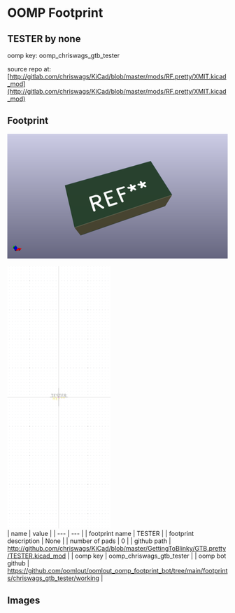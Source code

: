 # OOMP Footprint  
## TESTER  by none  
  
oomp key: oomp_chriswags_gtb_tester  
  
source repo at: [http://gitlab.com/chriswags/KiCad/blob/master/mods/RF.pretty/XMIT.kicad_mod](http://gitlab.com/chriswags/KiCad/blob/master/mods/RF.pretty/XMIT.kicad_mod)  
## Footprint  
  
[![working_kicad_pcb_3d.png](working_kicad_pcb_3d_600.png)](working_kicad_pcb_3d.png)  
  
[![working.png](working_600.png)](working.png)  
| name | value | 
| --- | --- | 
| footprint name | TESTER | 
| footprint description | None | 
| number of pads | 0 | 
| github path | http://github.com/chriswags/KiCad/blob/master/GettingToBlinky/GTB.pretty/TESTER.kicad_mod | 
| oomp key | oomp_chriswags_gtb_tester | 
| oomp bot github | https://github.com/oomlout/oomlout_oomp_footprint_bot/tree/main/footprints/chriswags_gtb_tester/working | 
## Images  

